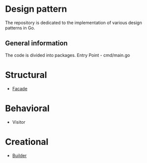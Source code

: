 # Design pattern
The repository is dedicated to the implementation of various design patterns in Go.

## General information
The code is divided into packages. Entry Point - cmd/main.go

# Structural
* [Facade](https://github.com/EsdeathEsdeath/wb_pr/tree/master/facade)

# Behavioral
* Visitor

# Creational
* [Builder](https://github.com/EsdeathEsdeath/wb_pr/tree/master/builder)
